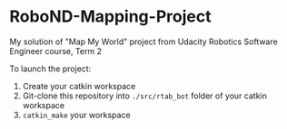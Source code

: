 # RoboND-Mapping-Project
My solution of "Map My World" project from Udacity Robotics Software Engineer course, Term 2

To launch the project:
1. Create your catkin workspace
2. Git-clone this repository into ```./src/rtab_bot``` folder of your catkin workspace
3. ```catkin_make``` your workspace
